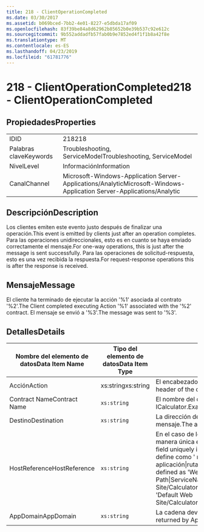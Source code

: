 ```yaml
---
title: 218 - ClientOperationCompleted
ms.date: 03/30/2017
ms.assetid: b069bced-7bb2-4e01-8227-e5dbda17af09
ms.openlocfilehash: 83f39be84a8d62962b85652b0e39b537c92e612c
ms.sourcegitcommit: 9b552addadfb57fab0b9e7852ed4f1f1b8a42f8e
ms.translationtype: MT
ms.contentlocale: es-ES
ms.lasthandoff: 04/23/2019
ms.locfileid: "61781776"
---
```

# <a name="218---clientoperationcompleted"></a><span data-ttu-id="21e87-102">218 - ClientOperationCompleted</span><span class="sxs-lookup"><span data-stu-id="21e87-102">218 - ClientOperationCompleted</span></span>
## <a name="properties"></a><span data-ttu-id="21e87-103">Propiedades</span><span class="sxs-lookup"><span data-stu-id="21e87-103">Properties</span></span>  
  
|||  
|-|-|  
|<span data-ttu-id="21e87-104">ID</span><span class="sxs-lookup"><span data-stu-id="21e87-104">ID</span></span>|<span data-ttu-id="21e87-105">218</span><span class="sxs-lookup"><span data-stu-id="21e87-105">218</span></span>|  
|<span data-ttu-id="21e87-106">Palabras clave</span><span class="sxs-lookup"><span data-stu-id="21e87-106">Keywords</span></span>|<span data-ttu-id="21e87-107">Troubleshooting, ServiceModel</span><span class="sxs-lookup"><span data-stu-id="21e87-107">Troubleshooting, ServiceModel</span></span>|  
|<span data-ttu-id="21e87-108">Nivel</span><span class="sxs-lookup"><span data-stu-id="21e87-108">Level</span></span>|<span data-ttu-id="21e87-109">Información</span><span class="sxs-lookup"><span data-stu-id="21e87-109">Information</span></span>|  
|<span data-ttu-id="21e87-110">Canal</span><span class="sxs-lookup"><span data-stu-id="21e87-110">Channel</span></span>|<span data-ttu-id="21e87-111">Microsoft-Windows-Application Server-Applications/Analytic</span><span class="sxs-lookup"><span data-stu-id="21e87-111">Microsoft-Windows-Application Server-Applications/Analytic</span></span>|  
  
## <a name="description"></a><span data-ttu-id="21e87-112">Descripción</span><span class="sxs-lookup"><span data-stu-id="21e87-112">Description</span></span>  
 <span data-ttu-id="21e87-113">Los clientes emiten este evento justo después de finalizar una operación.</span><span class="sxs-lookup"><span data-stu-id="21e87-113">This event is emitted by clients just after an operation completes.</span></span> <span data-ttu-id="21e87-114">Para las operaciones unidireccionales, esto es en cuanto se haya enviado correctamente el mensaje.</span><span class="sxs-lookup"><span data-stu-id="21e87-114">For one-way operations, this is just after the message is sent successfully.</span></span> <span data-ttu-id="21e87-115">Para las operaciones de solicitud-respuesta, esto es una vez recibida la respuesta.</span><span class="sxs-lookup"><span data-stu-id="21e87-115">For request-response operations this is after the response is received.</span></span>  
  
## <a name="message"></a><span data-ttu-id="21e87-116">Mensaje</span><span class="sxs-lookup"><span data-stu-id="21e87-116">Message</span></span>  
 <span data-ttu-id="21e87-117">El cliente ha terminado de ejecutar la acción '%1' asociada al contrato '%2'.</span><span class="sxs-lookup"><span data-stu-id="21e87-117">The Client completed executing Action '%1' associated with the '%2' contract.</span></span> <span data-ttu-id="21e87-118">El mensaje se envió a '%3'.</span><span class="sxs-lookup"><span data-stu-id="21e87-118">The message was sent to '%3'.</span></span>  
  
## <a name="details"></a><span data-ttu-id="21e87-119">Detalles</span><span class="sxs-lookup"><span data-stu-id="21e87-119">Details</span></span>  
  
|<span data-ttu-id="21e87-120">Nombre del elemento de datos</span><span class="sxs-lookup"><span data-stu-id="21e87-120">Data Item Name</span></span>|<span data-ttu-id="21e87-121">Tipo del elemento de datos</span><span class="sxs-lookup"><span data-stu-id="21e87-121">Data Item Type</span></span>|<span data-ttu-id="21e87-122">Descripción</span><span class="sxs-lookup"><span data-stu-id="21e87-122">Description</span></span>|  
|--------------------|--------------------|-----------------|  
|<span data-ttu-id="21e87-123">Acción</span><span class="sxs-lookup"><span data-stu-id="21e87-123">Action</span></span>|<span data-ttu-id="21e87-124">xs:string</span><span class="sxs-lookup"><span data-stu-id="21e87-124">xs:string</span></span>|<span data-ttu-id="21e87-125">El encabezado de acción de SOAP del mensaje saliente.</span><span class="sxs-lookup"><span data-stu-id="21e87-125">The SOAP action header of the outgoing message.</span></span>|  
|<span data-ttu-id="21e87-126">Contract Name</span><span class="sxs-lookup"><span data-stu-id="21e87-126">Contract Name</span></span>|`xs:string`|<span data-ttu-id="21e87-127">El nombre del contrato.</span><span class="sxs-lookup"><span data-stu-id="21e87-127">The name of the contract.</span></span> <span data-ttu-id="21e87-128">Ejemplo: ICalculator.</span><span class="sxs-lookup"><span data-stu-id="21e87-128">Example: ICalculator.</span></span>|  
|<span data-ttu-id="21e87-129">Destino</span><span class="sxs-lookup"><span data-stu-id="21e87-129">Destination</span></span>|`xs:string`|<span data-ttu-id="21e87-130">La dirección del punto de conexión de servicio a la que se ha enviado el mensaje.</span><span class="sxs-lookup"><span data-stu-id="21e87-130">The address of the service endpoint that the message was sent to.</span></span>|  
|<span data-ttu-id="21e87-131">HostReference</span><span class="sxs-lookup"><span data-stu-id="21e87-131">HostReference</span></span>|`xs:string`|<span data-ttu-id="21e87-132">En el caso de los servicios hospedados en web, este campo identifica de manera única el servicio en la jerarquía web.</span><span class="sxs-lookup"><span data-stu-id="21e87-132">For Web-hosted services, this field uniquely identifies the service in the Web hierarchy.</span></span> <span data-ttu-id="21e87-133">Su formato se define como ' ruta de acceso Virtual de sitio Web de nombre de la aplicación&#124;ruta de acceso Virtual del servicio&#124;ServiceName ".</span><span class="sxs-lookup"><span data-stu-id="21e87-133">Its format is defined as 'Web Site Name Application Virtual Path&#124;Service Virtual Path&#124;ServiceName'.</span></span> <span data-ttu-id="21e87-134">Ejemplo: ' Default Web Site/CalculatorApplication&#124;/CalculatorService.svc&#124;CalculatorService'.</span><span class="sxs-lookup"><span data-stu-id="21e87-134">Example: 'Default Web Site/CalculatorApplication&#124;/CalculatorService.svc&#124;CalculatorService'.</span></span>|  
|<span data-ttu-id="21e87-135">AppDomain</span><span class="sxs-lookup"><span data-stu-id="21e87-135">AppDomain</span></span>|`xs:string`|<span data-ttu-id="21e87-136">La cadena devuelta por AppDomain.CurrentDomain.FriendlyName.</span><span class="sxs-lookup"><span data-stu-id="21e87-136">The string returned by AppDomain.CurrentDomain.FriendlyName.</span></span>|
